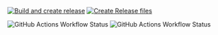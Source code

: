 [![Build and create release](https://github.com/rooty/demo-check/actions/workflows/build.yml/badge.svg)](https://github.com/rooty/demo-check/actions/workflows/build.yml)
[![Create Release files](https://github.com/rooty/demo-check/actions/workflows/release.yml/badge.svg)](https://github.com/rooty/demo-check/actions/workflows/release.yml)

![GitHub Actions Workflow Status](https://img.shields.io/github/actions/workflow/status/rooty/demo-check/build.yml)
![GitHub Actions Workflow Status](https://img.shields.io/github/actions/workflow/status/rooty/demo-check/release.yml)
